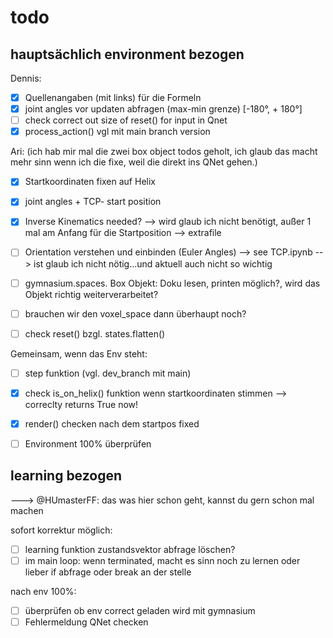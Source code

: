 # todo

## hauptsächlich environment bezogen

Dennis:

- [x] Quellenangaben (mit links) für die Formeln
- [x] joint angles vor updaten abfragen (max-min grenze) [-180°, + 180°]
- [ ] check correct out size of reset() for input in Qnet
- [x] process_action() vgl mit main branch version

Ari: (ich hab mir mal die zwei box object todos geholt, ich glaub das macht mehr sinn wenn ich die fixe,
weil die direkt ins QNet gehen.)

- [x] Startkoordinaten fixen auf Helix
- [x] joint angles + TCP- start position
- [x] Inverse Kinematics needed?  --> wird glaub ich nicht benötigt, außer 1 mal am Anfang für die Startposition  --> extrafile
- [ ] Orientation verstehen und einbinden (Euler Angles) --> see TCP.ipynb  --> ist glaub ich nicht nötig...und aktuell auch nicht so wichtig

- [ ] gymnasium.spaces. Box Objekt: Doku lesen, printen möglich?, wird das Objekt richtig weiterverarbeitet?
- [ ] brauchen wir den voxel_space dann überhaupt noch?
- [ ] check reset() bzgl. states.flatten()

Gemeinsam, wenn das Env steht:

- [ ] step funktion (vgl. dev_branch mit main)
- [x] check is_on_helix() funktion wenn startkoordinaten stimmen   -->  correclty returns True now!
- [x] render() checken nach dem startpos fixed

- [ ] Environment 100% überprüfen

## learning bezogen

---> @HUmasterFF: das was hier schon geht, kannst du gern schon mal machen

sofort korrektur möglich:

- [ ] learning funktion zustandsvektor abfrage löschen?
- [ ]  im main loop:  wenn terminated, macht es sinn noch zu lernen oder lieber if abfrage oder break an der stelle

nach env 100%:

- [ ] überprüfen ob env correct geladen wird mit gymnasium
- [ ] Fehlermeldung QNet checken
